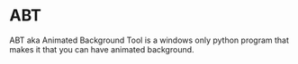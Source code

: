 # ABT
ABT aka Animated Background Tool is a windows only python program that makes it that you can have animated background.
